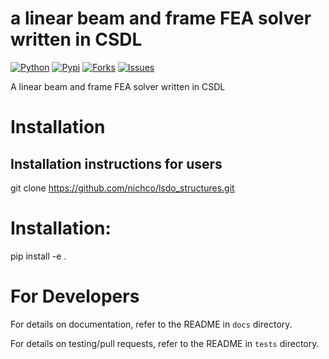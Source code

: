 # a linear beam and frame FEA solver written in CSDL

[![Python](https://img.shields.io/pypi/pyversions/lsdo_project_template)](https://img.shields.io/pypi/pyversions/lsdo_project_template)
[![Pypi](https://img.shields.io/pypi/v/lsdo_project_template)](https://pypi.org/project/lsdo_project_template/)
[![Forks](https://img.shields.io/github/forks/LSDOlab/lsdo_project_template.svg)](https://github.com/LSDOlab/lsdo_project_template/network)
[![Issues](https://img.shields.io/github/issues/LSDOlab/lsdo_project_template.svg)](https://github.com/LSDOlab/lsdo_project_template/issues)


A linear beam and frame FEA solver written in CSDL

# Installation

## Installation instructions for users

git clone https://github.com/nichco/lsdo_structures.git

# Installation:
pip install -e .


# For Developers
For details on documentation, refer to the README in `docs` directory.

For details on testing/pull requests, refer to the README in `tests` directory.